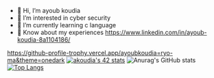- 👋 Hi, I’m ayoub koudia
- 👀 I’m interested in cyber security
- 🌱 I’m currently learning c language
- 📄 Know about my experiences https://www.linkedin.com/in/ayoub-koudia-8a1104186/

<!---
ayoubkoudia/ayoubkoudia is a ✨ special ✨ repository because its `README.md` (this file) appears on your GitHub profile.
You can click the Preview link to take a look at your changes.
--->
https://github-profile-trophy.vercel.app/ayoubkoudia=ryo-ma&theme=onedark
[![akoudia's 42 stats](https://activity-graph.herokuapp.com/graph?username=ayoubkoudia&theme=redical)](https://github.com/oakoudad/badge42)
![Anurag's GitHub stats](https://github-readme-stats.vercel.app/api?username=ayoubkoudia&show_icons=true&theme=radical)
[![Top Langs](https://github-readme-stats.vercel.app/api/top-langs/?username=ayoubkoudia&layout=compact)](https://github.com/anuraghazra/github-readme-stats)
